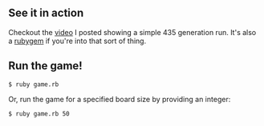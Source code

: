 ## See it in action

Checkout the [video][] I posted showing a simple 435 generation run. It's also
a [rubygem][] if you're into that sort of thing.

## Run the game!

```shell
$ ruby game.rb
```

Or, run the game for a specified board size by providing an integer:

```shell
$ ruby game.rb 50
```

  [video]: http://www.youtube.com/watch?v=IqkOy55iFUA "Youtube video of simple gameplay"
  [rubygem]: https://rubygems.org/gems/game_of_life "Rubygems"
